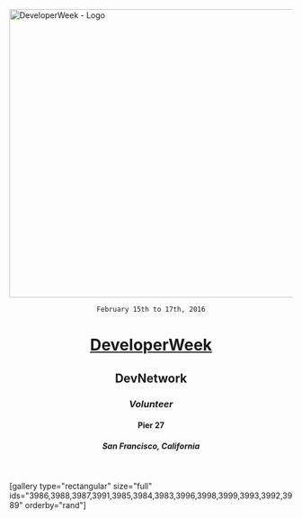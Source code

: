 <img class="aligncenter size-full wp-image-3946" src="https://fvcproductions.files.wordpress.com/2015/11/developerweek.png" alt="DeveloperWeek - Logo" width="512" height="512" />

<div style="text-align: center;">

<code>February 15th to 17th, 2016</code>
<h1><a title="DeveloperWeek" href="http://developerweek.com" target="_blank">DeveloperWeek</a></h1>
<h2>DevNetwork</h2>
<h3><i>Volunteer</i></h3>
<h4>Pier 27</h4>
<h5>San Francisco, California</h5>

</div>

&nbsp;

[gallery type="rectangular" size="full" ids="3986,3988,3987,3991,3985,3984,3983,3996,3998,3999,3993,3992,3989" orderby="rand"]